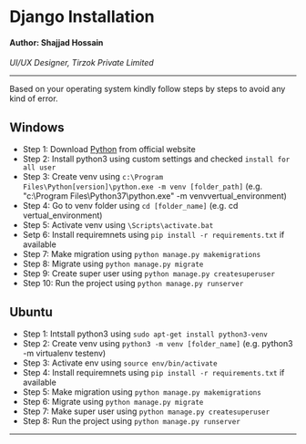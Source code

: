 # Django Installation

#### **Author:** Shajjad Hossain
*UI/UX Designer, Tirzok Private Limited*

---
Based on your operating system kindly follow steps by steps to avoid any kind of error.
## Windows
- Step 1: Download [Python](https://www.python.org/downloads/) from official website
- Step 2: Install python3 using custom settings and checked `install for all user`
- Step 3: Create venv using `c:\Program Files\Python[version]\python.exe -m venv [folder_path]` (e.g. "c:\Program Files\Python37\python.exe" -m venvvertual_environment)
- Step 4: Go to venv folder using `cd [folder_name]` (e.g. cd vertual_environment)
- Step 5: Activate venv using `\Scripts\activate.bat`
- Setp 6: Install requiremnets using `pip install -r requirements.txt` if available
- Step 7: Make migration using `python manage.py makemigrations`
- Step 8: Migrate using `python manage.py migrate`
- Step 9: Create super user using `python manage.py createsuperuser`
- Step 10: Run the project using `python manage.py runserver`


## Ubuntu
- Step 1: Intstall python3 using `sudo apt-get install python3-venv`
- Step 2: Create venv using `python3 -m venv [folder_name]` (e.g. python3 -m virtualenv testenv)
- Step 3: Activate env using `source env/bin/activate`
- Step 4: Install requiremnets using `pip install -r requirements.txt` if available
- Step 5: Make migration using `python manage.py makemigrations`
- Step 6: Migrate using `python manage.py migrate`
- Step 7: Make super user using `python manage.py createsuperuser`
- Step 8: Run the project using `python manage.py runserver`

---
